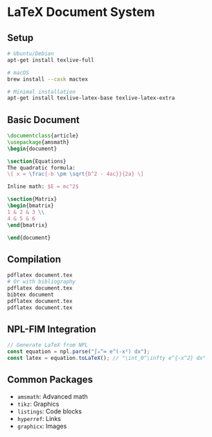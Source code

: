# LaTeX Document System

## Setup
```bash
# Ubuntu/Debian
apt-get install texlive-full

# macOS
brew install --cask mactex

# Minimal installation
apt-get install texlive-latex-base texlive-latex-extra
```

## Basic Document
```latex
\documentclass{article}
\usepackage{amsmath}
\begin{document}

\section{Equations}
The quadratic formula:
\[ x = \frac{-b \pm \sqrt{b^2 - 4ac}}{2a} \]

Inline math: $E = mc^2$

\section{Matrix}
\begin{bmatrix}
1 & 2 & 3 \\
4 & 5 & 6
\end{bmatrix}

\end{document}
```

## Compilation
```bash
pdflatex document.tex
# Or with bibliography
pdflatex document.tex
bibtex document
pdflatex document.tex
pdflatex document.tex
```

## NPL-FIM Integration
```typescript
// Generate LaTeX from NPL
const equation = npl.parse("∫₀^∞ e^(-x²) dx");
const latex = equation.toLaTeX(); // "\int_0^\infty e^{-x^2} dx"
```

## Common Packages
- `amsmath`: Advanced math
- `tikz`: Graphics
- `listings`: Code blocks
- `hyperref`: Links
- `graphicx`: Images